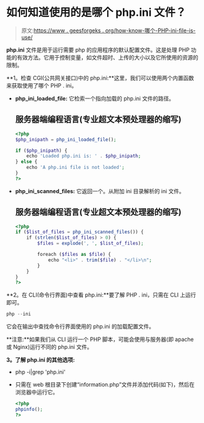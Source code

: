 # 如何知道使用的是哪个 php.ini 文件？

> 原文:[https://www . geesforgeks . org/how-know-哪个-PHP-ini-file-is-use/](https://www.geeksforgeeks.org/how-to-know-which-php-ini-file-is-used/)

**php.ini** 文件是用于运行需要 php 的应用程序的默认配置文件。这是处理 PHP 功能的有效方法。它用于控制变量，如文件超时、上传的大小以及它所使用的资源的限制。

**1。检查 CGI(公共网关接口)中的 php.ini:**这里，我们可以使用两个内置函数来获取使用了哪个 PHP . ini。

*   **php_ini_loaded_file:** 它检索一个指向加载的 php.ini 文件的路径。

    ## 服务器端编程语言(专业超文本预处理器的缩写)

    ```php
    <?php
    $php_inipath = php_ini_loaded_file();

    if ($php_inipath) {
        echo 'Loaded php.ini is: ' . $php_inipath;
    } else {
        echo 'A php.ini file is not loaded';
    }
    ?>
    ```

*   **php_ini_scanned_files:** 它返回一个。从附加 ini 目录解析的 ini 文件。

    ## 服务器端编程语言(专业超文本预处理器的缩写)

    ```php
    <?php
    if ($list_of_files = php_ini_scanned_files()) {
        if (strlen($list_of_files) > 0) {
            $files = explode(', ', $list_of_files);

            foreach ($files as $file) {
                echo "<li>" . trim($file) . "</li>\n";
            }
        }
    }
    ?>
    ```

**2。在 CLI(命令行界面)中查看 php.ini:**要了解 PHP . ini，只需在 CLI 上运行即可。

```php
php --ini
```

它会在输出中查找命令行界面使用的 php.ini 的加载配置文件。

**注意:**如果我们从 CLI 运行一个 PHP 脚本，可能会使用与服务器(即 apache 或 Nginx)运行不同的 php.ini 文件。

**3。了解 php.ini 的其他选项:**

*   php -i|grep 'php.ini'
*   只需在 web 根目录下创建“information.php”文件并添加代码(如下)，然后在浏览器中运行它。

    ```php
    <?php 
    phpinfo(); 
    ?>
    ```